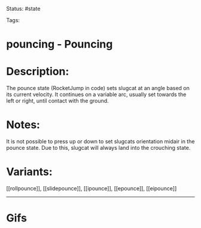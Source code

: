 Status: #state

Tags: 

# pouncing - Pouncing
# Description:
The pounce state (RocketJump in code) sets slugcat at an angle based on its current velocity. It continues on a variable arc, usually set towards the left or right, until contact with the ground.

# Notes:
It is not possible to press up or down to set slugcats orientation midair in the pounce state. Due to this, slugcat will always land into the crouching state.

# Variants:
[[rollpounce]], [[slidepounce]], [[ipounce]], [[epounce]], [[eipounce]]

___
# Gifs
